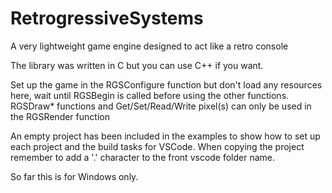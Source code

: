 # RetrogressiveSystems
A very lightweight game engine designed to act like a retro console

The library was written in C but you can use C++ if you want.

Set up the game in the RGSConfigure function but don't load any resources here, wait until RGSBegin is called before using the other functions. RGSDraw* functions and Get/Set/Read/Write pixel(s) can only be used in the RGSRender function

An empty project has been included in the examples to show how to set up each project and the build tasks for VSCode. When copying the project remember to add a '.' character to the front vscode folder name. 

So far this is for Windows only.

